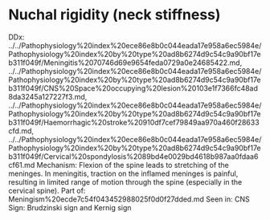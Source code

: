 # Nuchal rigidity (neck stiffness)

DDx: ../../Pathophysiology%20index%20ece86e8b0c044eada17e958a6ec5984e/Pathophysiology%20index%20by%20type%20ad8b6274d9c54c9a90bf17eb311f049f/Meningitis%2070746d69e9654feda0729a0e24685422.md, ../../Pathophysiology%20index%20ece86e8b0c044eada17e958a6ec5984e/Pathophysiology%20index%20by%20type%20ad8b6274d9c54c9a90bf17eb311f049f/CNS%20Space%20occupying%20lesion%20103e1f7366fc48ad8da3245a127227f3.md, ../../Pathophysiology%20index%20ece86e8b0c044eada17e958a6ec5984e/Pathophysiology%20index%20by%20type%20ad8b6274d9c54c9a90bf17eb311f049f/Haemorrhagic%20stroke%20910df7cef79849aa970a460f28633cfd.md, ../../Pathophysiology%20index%20ece86e8b0c044eada17e958a6ec5984e/Pathophysiology%20index%20by%20type%20ad8b6274d9c54c9a90bf17eb311f049f/Cervical%20spondylosis%2089bd4e0029bd4618b987aa0fdaa6cf61.md
Mechanism: Flexion of the spine leads to stretching of the meninges. In meningitis, traction on the inflamed meninges is painful, resulting in limited range of motion through the spine (especially in the cervical spine).
Part of: Meningism%20ecde7c54f043452988025f0d0f27dded.md
Seen in: CNS
Sign: Brudzinski sign and Kernig sign
